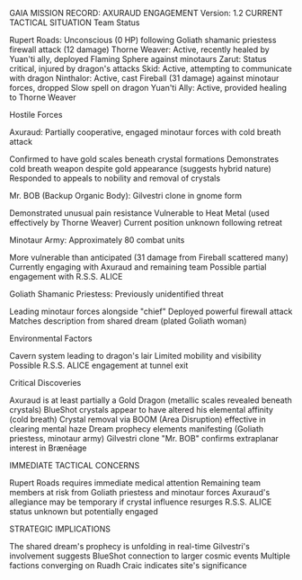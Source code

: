 GAIA MISSION RECORD: AXURAUD ENGAGEMENT
Version: 1.2
CURRENT TACTICAL SITUATION
Team Status

Rupert Roads: Unconscious (0 HP) following Goliath shamanic priestess firewall attack (12 damage)
Thorne Weaver: Active, recently healed by Yuan'ti ally, deployed Flaming Sphere against minotaurs
Zarut: Status critical, injured by dragon's attacks
Skid: Active, attempting to communicate with dragon
Ninthalor: Active, cast Fireball (31 damage) against minotaur forces, dropped Slow spell on dragon
Yuan'ti Ally: Active, provided healing to Thorne Weaver

Hostile Forces

Axuraud: Partially cooperative, engaged minotaur forces with cold breath attack

Confirmed to have gold scales beneath crystal formations
Demonstrates cold breath weapon despite gold appearance (suggests hybrid nature)
Responded to appeals to nobility and removal of crystals


Mr. BOB (Backup Organic Body): Gilvestri clone in gnome form

Demonstrated unusual pain resistance
Vulnerable to Heat Metal (used effectively by Thorne Weaver)
Current position unknown following retreat


Minotaur Army: Approximately 80 combat units

More vulnerable than anticipated (31 damage from Fireball scattered many)
Currently engaging with Axuraud and remaining team
Possible partial engagement with R.S.S. ALICE


Goliath Shamanic Priestess: Previously unidentified threat

Leading minotaur forces alongside "chief"
Deployed powerful firewall attack
Matches description from shared dream (plated Goliath woman)



Environmental Factors

Cavern system leading to dragon's lair
Limited mobility and visibility
Possible R.S.S. ALICE engagement at tunnel exit

Critical Discoveries

Axuraud is at least partially a Gold Dragon (metallic scales revealed beneath crystals)
BlueShot crystals appear to have altered his elemental affinity (cold breath)
Crystal removal via BOOM (Area Disruption) effective in clearing mental haze
Dream prophecy elements manifesting (Goliath priestess, minotaur army)
Gilvestri clone "Mr. BOB" confirms extraplanar interest in Brænēage

IMMEDIATE TACTICAL CONCERNS

Rupert Roads requires immediate medical attention
Remaining team members at risk from Goliath priestess and minotaur forces
Axuraud's allegiance may be temporary if crystal influence resurges
R.S.S. ALICE status unknown but potentially engaged

STRATEGIC IMPLICATIONS

The shared dream's prophecy is unfolding in real-time
Gilvestri's involvement suggests BlueShot connection to larger cosmic events
Multiple factions converging on Ruadh Craic indicates site's significance